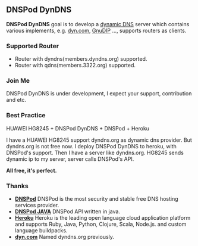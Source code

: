 ## DNSPod DynDNS ##

**DNSPod DynDNS** goal is to develop a [dynamic DNS](http://en.wikipedia.org/wiki/Dynamic_DNS) server which contains various implements, e.g. [dyn.com](http://dyn.com/), [GnuDIP](http://gnudip2.sourceforge.net/) ..., supports routers as clients.

### Supported Router ###
 - Router with dyndns(members.dyndns.org) supported.
 - Router with qdns(members.3322.org) supported.

### Join Me ###
DNSPod DynDNS is under development, I expect your support, contribution and etc.

### Best Practice ###
HUAWEI HG8245 + DNSPod DynDNS + DNSPod + Heroku

I have a HUAWEI HG8245 support dyndns.org as dynamic dns provider. But dyndns.org is not free now. I deploy DNSPod DynDNS to heroku, with DNSPod's support. Then I have a server like dyndns.org. HG8245 sends dynamic ip to my server, server calls DNSPod's API.

**All free, it's perfect.**

### Thanks ###
 - **[DNSPod](http://www.dnspod.com/)** DNSPod is the most security and stable free DNS hosting services provider.
 - **[DNSPod JAVA](https://github.com/belerweb/dnspod-java)** DNSPod API written in java.
 - **[Heroku](http://www.heroku.com/)** Heroku is the leading open language cloud application platform and supports Ruby, Java, Python, Clojure, Scala, Node.js. and custom language buildpacks.
 - **[dyn.com](http://dyn.com/)** Named dyndns.org previously.

